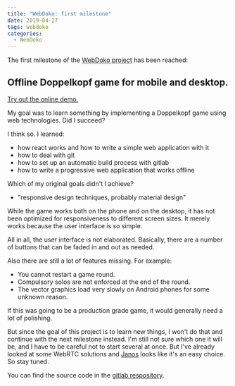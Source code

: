 ```yaml
---
title: "WebDoko: first milestone"
date: 2019-04-27
tags: webdoko
categories:
  - WebDoko
---
```


The first milestone of the [WebDoko project](/projects/webdoko) has been reached:

## Offline Doppelkopf game for mobile and desktop.

[Try out the online demo.](https://vorwerk.me/webdoko/)

My goal was to learn something by implementing a Doppelkopf game using web technologies. Did I succeed? 

I think so. I learned:
* how react works and how to write a simple web application with it
* how to deal with git
* how to set up an automatic build process with gitlab
* how to write a progressive web application that works offline

Which of my original goals didn't I achieve?
* "responsive design techniques, probably material design"

While the game works both on the phone and on the desktop, it has not been optimized for responsiveness to different screen sizes. It merely works because the user interface is so simple.

All in all, the user interface is not elaborated. Basically, there are a number of buttons that can be faded in and out as needed.

Also there are still a lot of features missing. For example:
* You cannot restart a game round.
* Compulsory solos are not enforced at the end of the round.
* The vector graphics load very slowly on Android phones for some unknown reason.

If this was going to be a production grade game, it would generally need a lot of polishing.

But since the goal of this project is to learn new things, I won't do that and continue with the next milestone instead. I'm still not sure which one it will be, and I have to be careful not to start several at once. But I've already looked at some WebRTC solutions and [Janos](https://janus.conf.meetecho.com/) looks like it's an easy choice. So stay tuned.

You can find the source code in the [gitlab respository](https://gitlab.com/superkartoffel/webdoko).
